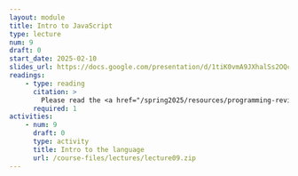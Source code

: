 ```yaml
---
layout: module
title: Intro to JavaScript
type: lecture
num: 9
draft: 0
start_date: 2025-02-10
slides_url: https://docs.google.com/presentation/d/1tiK0vmA9JXhalSs2OQc6mlX9LEJAE6DI/edit?usp=sharing&ouid=113376576186080604800&rtpof=true&sd=true
readings: 
    - type: reading
      citation: >
        Please read the <a href="/spring2025/resources/programming-review">Intro to Programming with JavaScript</a> page.
      required: 1
activities:
    - num: 9
      draft: 0
      type: activity
      title: Intro to the language
      url: /course-files/lectures/lecture09.zip
---
```

